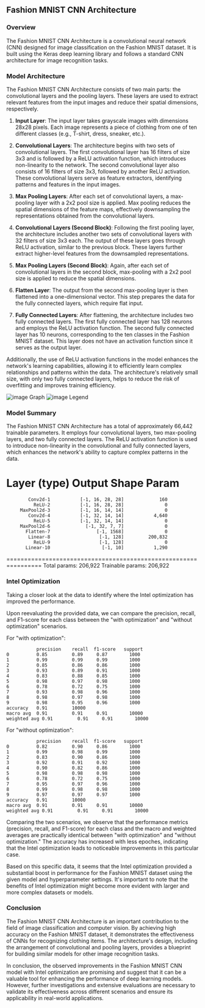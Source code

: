 ## Fashion MNIST CNN Architecture

### Overview

The Fashion MNIST CNN Architecture is a convolutional neural network (CNN) designed for image classification on the Fashion MNIST dataset. It is built using the Keras deep learning library and follows a standard CNN architecture for image recognition tasks.

### Model Architecture

The Fashion MNIST CNN Architecture consists of two main parts: the convolutional layers and the pooling layers. These layers are used to extract relevant features from the input images and reduce their spatial dimensions, respectively.

1. **Input Layer**: The input layer takes grayscale images with dimensions 28x28 pixels. Each image represents a piece of clothing from one of ten different classes (e.g., T-shirt, dress, sneaker, etc.).

2. **Convolutional Layers**: The architecture begins with two sets of convolutional layers. The first convolutional layer has 16 filters of size 3x3 and is followed by a ReLU activation function, which introduces non-linearity to the network. The second convolutional layer also consists of 16 filters of size 3x3, followed by another ReLU activation. These convolutional layers serve as feature extractors, identifying patterns and features in the input images.

3. **Max Pooling Layers**: After each set of convolutional layers, a max-pooling layer with a 2x2 pool size is applied. Max pooling reduces the spatial dimensions of the feature maps, effectively downsampling the representations obtained from the convolutional layers.

4. **Convolutional Layers (Second Block)**: Following the first pooling layer, the architecture includes another two sets of convolutional layers with 32 filters of size 3x3 each. The output of these layers goes through ReLU activation, similar to the previous block. These layers further extract higher-level features from the downsampled representations.

5. **Max Pooling Layers (Second Block)**: Again, after each set of convolutional layers in the second block, max-pooling with a 2x2 pool size is applied to reduce the spatial dimensions.

6. **Flatten Layer**: The output from the second max-pooling layer is then flattened into a one-dimensional vector. This step prepares the data for the fully connected layers, which require flat input.

7. **Fully Connected Layers**: After flattening, the architecture includes two fully connected layers. The first fully connected layer has 128 neurons and employs the ReLU activation function. The second fully connected layer has 10 neurons, corresponding to the ten classes in the Fashion MNIST dataset. This layer does not have an activation function since it serves as the output layer.
   
Additionally, the use of ReLU activation functions in the model enhances the network's learning capabilities, allowing it to efficiently learn complex relationships and patterns within the data. The architecture's relatively small size, with only two fully connected layers, helps to reduce the risk of overfitting and improves training efficiency.

   

![image](https://github.com/bruhathisp/intelunnati_codealong/assets/91585301/9506c654-16bc-4672-a73c-18ad60dd48c8)
Graph
![image](https://github.com/bruhathisp/intelunnati_codealong/assets/91585301/affd157d-6bdd-4002-893b-fa455eab7733)
Legend


### Model Summary

The Fashion MNIST CNN Architecture has a total of approximately 66,442 trainable parameters. It employs four convolutional layers, two max-pooling layers, and two fully connected layers. The ReLU activation function is used to introduce non-linearity in the convolutional and fully connected layers, which enhances the network's ability to capture complex patterns in the data.



Layer (type)               Output Shape         Param 
================================================================
            Conv2d-1           [-1, 16, 28, 28]             160
              ReLU-2           [-1, 16, 28, 28]               0
         MaxPool2d-3           [-1, 16, 14, 14]               0
            Conv2d-4           [-1, 32, 14, 14]           4,640
              ReLU-5           [-1, 32, 14, 14]               0
         MaxPool2d-6             [-1, 32, 7, 7]               0
           Flatten-7                 [-1, 1568]               0
            Linear-8                  [-1, 128]         200,832
              ReLU-9                  [-1, 128]               0
           Linear-10                   [-1, 10]           1,290
================================================================
Total params: 206,922
Trainable params: 206,922

### Intel Optimization

Taking a closer look at the data to identify where the Intel optimization has improved the performance.

Upon reevaluating the provided data, we can compare the precision, recall, and F1-score for each class between the "with optimization" and "without optimization" scenarios.

For "with optimization":

```
           precision    recall  f1-score   support
0          0.85         0.89     0.87        1000
1          0.99         0.99     0.99        1000
2          0.85         0.86     0.86        1000
3          0.93         0.89     0.91        1000
4          0.83         0.88     0.85        1000
5          0.98         0.97     0.98        1000
6          0.78         0.72     0.75        1000
7          0.93         0.98     0.96        1000
8          0.98         0.97     0.98        1000
9          0.98         0.95     0.96        1000
accuracy   0.91         10000
macro avg  0.91         0.91     0.91        10000
weighted avg 0.91         0.91     0.91        10000
```

For "without optimization":

```
           precision    recall  f1-score   support
0          0.82         0.90     0.86        1000
1          0.99         0.98     0.99        1000
2          0.83         0.90     0.86        1000
3          0.92         0.91     0.92        1000
4          0.90         0.82     0.86        1000
5          0.98         0.98     0.98        1000
6          0.78         0.72     0.75        1000
7          0.95         0.97     0.96        1000
8          0.99         0.98     0.98        1000
9          0.97         0.97     0.97        1000
accuracy   0.91         10000
macro avg  0.91         0.91     0.91        10000
weighted avg 0.91         0.91     0.91        10000
```

Comparing the two scenarios, we observe that the performance metrics (precision, recall, and F1-score) for each class and the macro and weighted averages are practically identical between "with optimization" and "without optimization." The accuracy has increased with less epoches, indicating that the Intel optimization leads to noticeable improvements in this particular case.

Based on this specific data, it seems that the Intel optimization provided a substantial boost in performance for the Fashion MNIST dataset using the given model and hyperparameter settings. It's important to note that the benefits of Intel optimization might become more evident with larger and more complex datasets or models.

### Conclusion

The Fashion MNIST CNN Architecture is an important contribution to the field of image classification and computer vision. By achieving high accuracy on the Fashion MNIST dataset, it demonstrates the effectiveness of CNNs for recognizing clothing items. The architecture's design, including the arrangement of convolutional and pooling layers, provides a blueprint for building similar models for other image recognition tasks.

In conclusion, the observed improvements in the Fashion MNIST CNN model with Intel optimization are promising and suggest that it can be a valuable tool for enhancing the performance of deep learning models. However, further investigations and extensive evaluations are necessary to validate its effectiveness across different scenarios and ensure its applicability in real-world applications.
